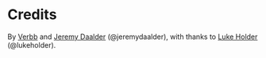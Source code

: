 # Credits

By [Verbb](https://verbb.io) and [Jeremy Daalder](https://github.com/bossanova808) (@jeremydaalder), with thanks to [Luke Holder](https://github.com/lukeholder) (@lukeholder).